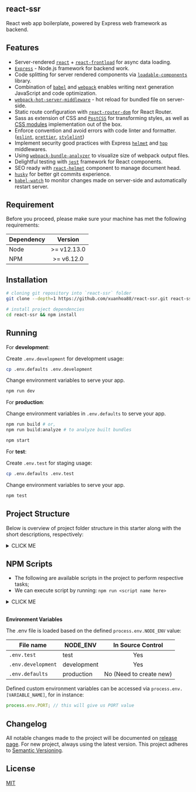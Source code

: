 ## react-ssr

React web app boilerplate, powered by Express web framework as backend.

## Features

- Server-rendered [`react`](https://github.com/facebook/react) + [`react-frontload`](https://github.com/davnicwil/react-frontload) for async data loading.
- [`Express`](https://github.com/expressjs/express) - Node.js framework for backend work.
- Code splitting for server rendered components via [`loadable-components`](https://github.com/gregberge/loadable-components) library.
- Combination of [`babel`](https://github.com/babel/babel) and [`webpack`](https://github.com/webpack) enables writing next generation JavaScript and code optimization.
- [`webpack-hot-server-middleware`](https://github.com/60frames/webpack-hot-server-middleware) - hot reload for bundled file on server-side.
- Static route configuration with [`react-router-dom`](https://github.com/remix-run/react-router/tree/main/packages/react-router-dom) for React Router.
- Sass as extension of CSS and [`PostCSS`](https://github.com/postcss/postcss) for transforming styles, as well as [CSS modules](https://github.com/css-modules/css-modules) implementation out of the box.
- Enforce convention and avoid errors with code linter and formatter. ([`eslint`](https://github.com/eslint/eslint), [`prettier`](https://github.com/prettier/prettier), [`stylelint`](https://github.com/stylelint/stylelint))
- Implement security good practices with Express [`helmet`](https://github.com/helmetjs/helmet) and [`hpp`](https://github.com/analog-nico/hpp) middlewares.
- Using [`webpack-bundle-analyzer`](https://github.com/webpack-contrib/webpack-bundle-analyzer) to visualize size of webpack output files.
- Delightful testing with [`jest`](https://github.com/facebook/jest) framework for React components.
- SEO ready with [`react-helmet`](https://github.com/nfl/react-helmet) component to manage document head.
- [`husky`](https://github.com/typicode/husky) for better git commits experience.
- [`babel-watch`](https://github.com/kmagiera/babel-watch) to monitor changes made on server-side and automatically restart server.

## Requirement

Before you proceed, please make sure your machine has met the following requirements:

| Dependency |   Version   |
| ---------- | :---------: |
| Node       | >= v12.13.0 |
| NPM        | >= v6.12.0  |

## Installation

```bash
# cloning git repository into `react-ssr` folder
git clone --depth=1 https://github.com/xuanhoa88/react-ssr.git react-ssr

# install project dependencies
cd react-ssr && npm install
```

## Running

For **development**:

Create `.env.development` for development usage:

```bash
cp .env.defaults .env.development
```

Change environment variables to serve your app.

```bash
npm run dev
```

For **production**:

Change environment variables in `.env.defaults` to serve your app.

```bash
npm run build # or,
npm run build:analyze # to analyze built bundles

npm start
```

For **test**:

Create `.env.test` for staging usage:

```bash
cp .env.defaults .env.test
```

Change environment variables to serve your app.

```bash
npm test
```

## Project Structure

Below is overview of project folder structure in this starter along with the short descriptions, respectively:

<details><summary>CLICK ME</summary>
<p>

```
├── assets                      # contains other resources
|  ├── images                   # contains images for the app
├── coverage                    # generated test coverage folder
├── shared                      # util files for the app
|  ├── env.js                   # environment util
|  └── paths.js                 # project defined paths
├── src                         # contains all app source files
|  ├── components               # contains React components
|  ├── ssr                      # contains server components
|  ├── pages                    # contains page components
|  ├── routes                   # contains react route's configuration
|  ├── services                 # services registered for react frontload api
|  ├── static                   # contains static files that used in components
|  └── theme                    # contains app styels and variables
|  ├── client.js                # webpack's client entry
|  ├── server.js                # Express http server of the app
├── tools                       # contains webpack bundler config files
|  ├── webpack.client.js        # webpack config for client
|  ├── webpack.common.js        # webpack common config for both client/server
|  └── webpack.server.js        # webpack config for server
├── babel.config.js             # default babel configuration object
├── jest.config.js              # jest testing framework config file
├── package.json                # required dependencies, scripts, etc
├── postcss.config.js           # PostCSS config file
├── prettier.config.js          # Prettier formatter config file
├── stylelint.config.js         # stylelint config file
```

</p>
</details>

## NPM Scripts

- The following are available scripts in the project to perform respective tasks;
- We can execute script by running: `npm run <script name here>`

<details><summary>CLICK ME</summary>
<p>

| Script Name     | Description                                                                                                   |
| --------------- | ------------------------------------------------------------------------------------------------------------- |
| `clean`         | Remove `dist` folder and respective built files.                                                              |
| `build`         | Remove previous built files and build production ready files to be served.                                    |
| `build:analyze` | Same with `build` script, except it comes with webpack bundle analyzer to visualize size of the output files. |
| `dev`           | Start app server in development environment.                                                                  |
| `start`         | Start app server in production environment.                                                                   |
| `test`          | Perform tests execution.                                                                                      |
| `test:update`   | Running tests with snapshots get updated on.                                                                  |
| `test:watch`    | Running tests with watch mode turned on.                                                                      |
| `test:coverage` | Running tests with coverage report output.                                                                    |
| `lint`          | Perform source code lint checks for JS, React and styles based on the ESLint and stylelint config.            |
| `lint:style`    | Perform lint checks for Sass style.                                                                           |
| `lint:js`       | Perform lint checks for JS and React.                                                                         |

</p>
</details>
<br>

**Environment Variables**

The .env file is loaded based on the defined `process.env.NODE_ENV` value:

| File name          | NODE_ENV    |    In Source Control    |
| ------------------ | ----------- | :---------------------: |
| `.env.test`        | test        |           Yes           |
| `.env.development` | development |           Yes           |
| `.env.defaults`    | production  | No (Need to create new) |

Defined custom environment variables can be accessed via `process.env.[VARIABLE_NAME]`, for in instance:

```js
process.env.PORT; // this will give us PORT value
```

## Changelog

All notable changes made to the project will be documented on [release page](https://github.com/xuanhoa88/react-ssr/releases). For new project, always using the latest version. This project adheres to [Semantic Versioning](http://semver.org/).

## License

[MIT](https://raw.githubusercontent.com/xuanhoa88/react-ssr/main/LICENSE)
